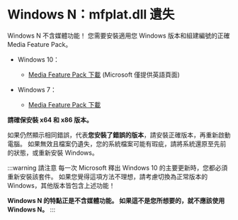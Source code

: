# Windows N：mfplat.dll 遺失

Windows N 不含媒體功能！ 您需要安裝適用您 Windows 版本和組建編號的正確 Media Feature Pack。

* Windows 10：
  * [Media Feature Pack 下載](https://www.microsoft.com/en-us/software-download/mediafeaturepack) (Microsoft 僅提供英語頁面)

* Windows 7：
  * [Media Feature Pack 下載](https://www.microsoft.com/download/details.aspx?id=16546)

**請確保安裝 x64 和 x86 版本。**

如果仍然顯示相同錯誤，代表**您安裝了錯誤的版本**，請安裝正確版本，再重新啟動電腦。 如果無效且檔案仍遺失，您的系統檔案可能有瑕疵，請將系統還原至先前的狀態，或重新安裝 Windows。

:::warning 請注意 每一次 Microsoft 釋出 Windows 10 的主要更新時，您都必須重新安裝該套件。 如果您覺得這項方法不理想，請考慮切換為正常版本的 Windows，其他版本皆包含上述功能！

**Windows N 的特點正是不含媒體功能。 如果這不是您所想要的，就不應該使用 Windows N。** :::